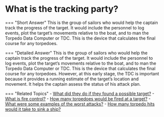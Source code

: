 # What is the tracking party?


=== "Short Answer"
    This is the group of sailors who would help the captain track the progress of the target. It would include the personnel to log events, plot the target’s movements relative to the boat, and to man the Torpedo Data Computer or TDC. This is the device that calculates the final course for any torpedoes.

=== "Detailed Answer"
    This is the group of sailors who would help the captain track the progress of the target.  It would include the personnel to log events, plot the target’s movements relative to the boat, and to man the Torpedo Data Computer or TDC.  This is the device that calculates the final course for any torpedoes.  However, at this early stage, the TDC is important because it provides a running estimate of the target’s location and movement.  It helps the captain assess the status of his attack plan.

=== "Related Topics"
    - [What did they do if they found a possible target?](./what-did-they-do-if-they-found-a-possible-target.md)
    - [What is fire control?](./what-is-fire-control.md)
    - [How many torpedoes would be fired at a target?](./how-many-torpedoes-would-be-fired-at-a-target.md)
    - [What were some examples of the worst attacks?](./what-were-some-examples-of-the-worst-attacks.md)
    - [How many torpedo hits would it take to sink a ship?](./how-many-torpedo-hits-would-it-take-to-sink-a-ship.md)
